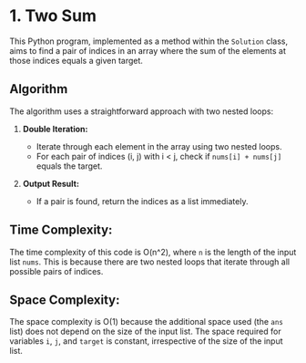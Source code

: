 # 1. Two Sum

This Python program, implemented as a method within the `Solution` class, aims to find a pair of indices in an array where the sum of the elements at those indices equals a given target.

## Algorithm

The algorithm uses a straightforward approach with two nested loops:

1. **Double Iteration:**
   - Iterate through each element in the array using two nested loops.
   - For each pair of indices (i, j) with i < j, check if `nums[i] + nums[j]` equals the target.

2. **Output Result:**
   - If a pair is found, return the indices as a list immediately.

## Time Complexity:
The time complexity of this code is O(n^2), where `n` is the length of the input list `nums`. This is because there are two nested loops that iterate through all possible pairs of indices.

## Space Complexity:
The space complexity is O(1) because the additional space used (the `ans` list) does not depend on the size of the input list. The space required for variables `i`, `j`, and `target` is constant, irrespective of the size of the input list.
